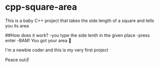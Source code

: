 # cpp-square-area 
This is a baby C++ project that takes the side length of a square and tells you its area 

##How does it work? 
-you type the side lenth in the given place
-press enter
-BAM! You got your area 🎉

I'm a newbie coder and this is my very first project

Peace out✌️
